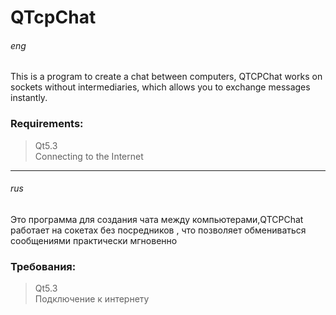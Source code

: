 ﻿# QTcpChat #
###### eng ######
This is a program to create a chat between computers, QTCPChat works on sockets without intermediaries, which allows you to exchange messages instantly.
### Requirements: ###
>Qt5.3  
>Connecting to the Internet
***
###### rus ######
Это программа для создания чата между компьютерами,QTCPChat работает на сокетах без посредников , что позволяет обмениваться сообщениями практически мгновенно
### Требования: ###
>Qt5.3  
>Подключение к интернету